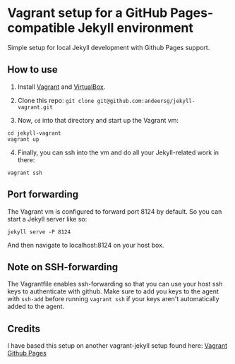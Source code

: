 # Vagrant setup for a GitHub Pages-compatible Jekyll environment


Simple setup for local Jekyll development with Github Pages support.

How to use
--------------------

1. Install [Vagrant](http://docs.vagrantup.com/v2/getting-started/index.html) and [VirtualBox](https://www.virtualbox.org/).

2. Clone this repo: `git clone git@github.com:andeersg/jekyll-vagrant.git`

3. Now, `cd` into that directory and start up the Vagrant vm:

```
cd jekyll-vagrant
vagrant up
```

4. Finally, you can ssh into the vm and do all your Jekyll-related work in there:

```
vagrant ssh
```

## Port forwarding

The Vagrant vm is configured to forward port 8124 by default. So you can start a Jekyll server like so:

```
jekyll serve -P 8124
```

And then navigate to localhost:8124 on your host box.

## Note on SSH-forwarding

The Vagrantfile enables ssh-forwarding so that you can use your host ssh keys to authenticate with github. Make sure to add you keys to the agent with ```ssh-add``` before running ```vagrant ssh``` if your keys aren't automatically added to the agent.

## Credits

I have based this setup on another vagrant-jekyll setup found here: [Vagrant Github Pages](https://github.com/rjsilk/vagrant-github-pages)
